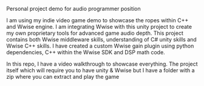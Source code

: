 Personal project demo for audio programmer position

I am using my indie video game demo to showcase the ropes within C++ and Wwise engine. I am integrating Wwise with this unity project to create my own proprietary tools for advanced game audio depth. This project contains both Wwise middleware skills, understanding of C# unity skills and Wwise C++ skills. I have created a custom Wwise gain plugin using python dependencies, C++ within the Wwise SDK and DSP math code.

In this repo, I have a video walkthrough to showcase everything.
The project itself which will require you to have unity & Wwise but I have a folder with a zip where you can extract and play the game

